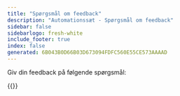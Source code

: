 ```yaml
---
title: "Spørgsmål om feedback"
description: "Automationssæt - Spørgsmål om feedback"
sidebar: false
sidebarlogo: fresh-white
include_footer: true
index: false
generated: 6B043B0D66B03D673094FDFC560E55CE573AAAAD
---
```


Giv din feedback på følgende spørgsmål:

{{<questions name="/content/da/feedback.json" completed="Tak fordi du udfyldte spørgsmål" showNavigationButtons="false" locale="da">}}
